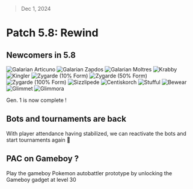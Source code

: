 > Dec 1, 2024

# Patch 5.8: Rewind

## Newcomers in 5.8

![Galarian Articuno](https://raw.githubusercontent.com/PMDCollab/SpriteCollab/master/portrait/0144/0001/Normal.png)
![Galarian Zapdos](https://raw.githubusercontent.com/PMDCollab/SpriteCollab/master/portrait/0145/0001/Normal.png)
![Galarian Moltres](https://raw.githubusercontent.com/PMDCollab/SpriteCollab/master/portrait/0146/0001/Normal.png)
![Krabby](https://raw.githubusercontent.com/PMDCollab/SpriteCollab/master/portrait/0098/Normal.png)
![Kingler](https://raw.githubusercontent.com/PMDCollab/SpriteCollab/master/portrait/0099/Normal.png)
![Zygarde (10% Form)](https://raw.githubusercontent.com/PMDCollab/SpriteCollab/master/portrait/0718/0002/Normal.png)
![Zygarde (50% Form)](https://raw.githubusercontent.com/PMDCollab/SpriteCollab/master/portrait/0718/Normal.png)
![Zygarde (100% Form)](https://raw.githubusercontent.com/PMDCollab/SpriteCollab/master/portrait/0718/0001/Normal.png)
![Sizzlipede](https://raw.githubusercontent.com/PMDCollab/SpriteCollab/master/portrait/0850/Normal.png)
![Centiskorch](https://raw.githubusercontent.com/PMDCollab/SpriteCollab/master/portrait/0851/Normal.png)
![Stufful](https://raw.githubusercontent.com/PMDCollab/SpriteCollab/master/portrait/0759/Normal.png)
![Bewear](https://raw.githubusercontent.com/PMDCollab/SpriteCollab/master/portrait/0760/Normal.png)
![Glimmet](https://raw.githubusercontent.com/PMDCollab/SpriteCollab/master/portrait/0969/Normal.png)
![Glimmora](https://raw.githubusercontent.com/PMDCollab/SpriteCollab/master/portrait/0970/Normal.png)

Gen. 1 is now complete !

## Bots and tournaments are back

With player attendance having stabilized, we can reactivate the bots and start tournaments again 🎉

##  PAC on Gameboy ?

Play the gameboy Pokemon autobattler prototype by unlocking the Gameboy gadget at level 30
